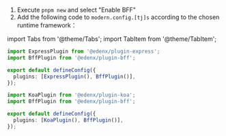 1. Execute `pnpm new` and select "Enable BFF"
2. Add the following code to `modern.config.[tj]s` according to the chosen runtime framework：

import Tabs from '@theme/Tabs';
import TabItem from '@theme/TabItem';

<Tabs>
  <TabItem value="express" label="Express.js" default>

```ts title="edenx.config.ts"
import ExpressPlugin from '@edenx/plugin-express';
import BffPlugin from '@edenx/plugin-bff';

export default defineConfig({
  plugins: [ExpressPlugin(), BffPlugin()],
});
```

  </TabItem>
  <TabItem value="koa" label="Koa.js">

```ts title="edenx.config.ts"
import KoaPlugin from '@edenx/plugin-koa';
import BffPlugin from '@edenx/plugin-bff';

export default defineConfig({
  plugins: [KoaPlugin(), BffPlugin()],
});
```

  </TabItem>
</Tabs>
